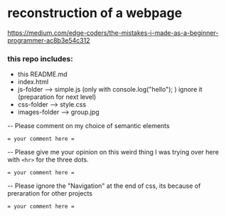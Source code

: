# reconstruction of a webpage
https://medium.com/edge-coders/the-mistakes-i-made-as-a-beginner-programmer-ac8b3e54c312

 ### this repo includes:
- this README.md
- index.html
- js-folder --> simple.js (only with console.log("hello"); )  ignore it (preparation for next level)
- css-folder --> style.css
- images-folder --> group.jpg


-- Please comment on my choice of semantic elements

    = your comment here =


-- Please give me your opinion on this weird thing I was trying over here with `<hr>` for the three dots.

    = your comment here =
   
-- Please ignore the "Navigation" at the end of css, its because of preraration for other projects

    = your comment here =
   
   
   
   
